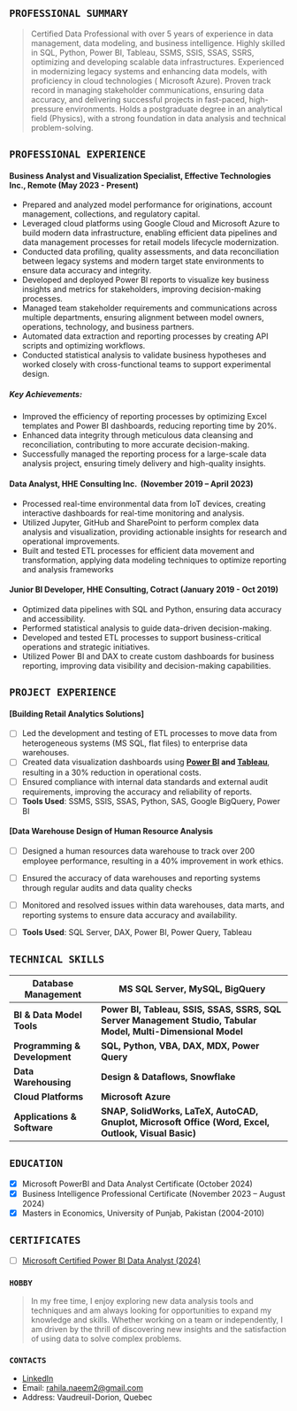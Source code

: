 ## `PROFESSIONAL SUMMARY`
> Certified Data Professional with over 5 years of experience in data management, data modeling, and business intelligence. Highly skilled in SQL, Python, Power BI, Tableau, SSMS, SSIS, SSAS, SSRS, optimizing and developing scalable data infrastructures. Experienced in modernizing legacy systems and enhancing data models, with proficiency in cloud technologies ( Microsoft Azure). Proven track record in managing stakeholder communications, ensuring data accuracy, and delivering successful projects in fast-paced, high-pressure environments. Holds a postgraduate degree in an analytical field (Physics), with a strong foundation in data analysis and technical problem-solving.

## `PROFESSIONAL EXPERIENCE`
 #### Business Analyst and Visualization Specialist, Effective Technologies Inc., Remote (May 2023 - Present)
- Prepared and analyzed model performance for originations, account management, collections, and regulatory capital.
-	Leveraged cloud platforms using Google Cloud and Microsoft Azure to build modern data infrastructure, enabling efficient data pipelines and data management processes for retail models lifecycle modernization.
-	Conducted data profiling, quality assessments, and data reconciliation between legacy systems and modern target state environments to ensure data accuracy and integrity.
-	Developed and deployed Power BI reports to visualize key business insights and metrics for stakeholders, improving decision-making processes.
-	Managed team stakeholder requirements and communications across multiple departments, ensuring alignment between model owners, operations, technology, and business partners.
- Automated data extraction and reporting processes by creating API scripts and optimizing workflows.
-	Conducted statistical analysis to validate business hypotheses and worked closely with cross-functional teams to support experimental design.

##### Key Achievements:
- Improved the efficiency of reporting processes by optimizing Excel templates and Power BI dashboards, reducing reporting time by 20%.
- Enhanced data integrity through meticulous data cleansing and reconciliation, contributing to more accurate decision-making.
- Successfully managed the reporting process for a large-scale data analysis project, ensuring timely delivery and high-quality insights.

#### Data Analyst, HHE Consulting Inc.  (November 2019 – April 2023)
-	Processed real-time environmental data from IoT devices, creating interactive dashboards for real-time monitoring and analysis.
-	Utilized Jupyter, GitHub and SharePoint to perform complex data analysis and visualization, providing actionable insights for research and operational improvements.
-	Built and tested ETL processes for efficient data movement and transformation, applying data modeling techniques to optimize reporting and analysis frameworks

#### Junior BI Developer, HHE Consulting, Cotract   (January 2019 - Oct 2019)
- Optimized data pipelines with SQL and Python, ensuring data accuracy and accessibility.
- Performed statistical analysis to guide data-driven decision-making.
- Developed and tested ETL processes to support business-critical operations and strategic initiatives.
- Utilized Power BI and DAX to create custom dashboards for business reporting, improving data visibility and decision-making capabilities.


## `PROJECT EXPERIENCE`
#### [Building Retail Analytics Solutions]
- [ ]	Led the development and testing of ETL processes to move data from heterogeneous systems (MS SQL, flat files) to enterprise data warehouses.
- [ ]	Created data visualization dashboards using <b>[Power BI](https://app.powerbi.com/view?r=eyJrIjoiNWExNWE3MjAtZWUzYS00NmI5LTg3YWMtOGYzODRlMjIxYWQ2IiwidCI6Ijc3YmQ5NDBiLWRkNDUtNDQ4ZC04MjhiLWI2NmY4MmMyYTE4YiJ9) and [Tableau](https://public.tableau.com/app/profile/rahila.naeem.kouser/vizzes)</b>, resulting in a 30% reduction in operational costs.
- [ ]	Ensured compliance with internal data standards and external audit requirements, improving the accuracy and reliability of reports.
- [ ] **Tools Used**: SSMS, SSIS, SSAS, Python, SAS, Google BigQuery, Power BI

#### [Data Warehouse Design of Human Resource Analysis
- [ ]	Designed a human resources data warehouse to track over 200 employee performance, resulting in a 40% improvement in work ethics.
- [ ]	Ensured the accuracy of data warehouses and reporting systems through regular audits and data quality checks
- [ ] Monitored and resolved issues within data warehouses, data marts, and reporting systems to ensure data accuracy and availability.
- [ ] **Tools Used**: SQL Server, DAX, Power BI, Power Query, Tableau



## `TECHNICAL SKILLS`

 |Database Management| MS SQL Server, MySQL, BigQuery|
 |------------------------|------------------------------------------|
 |**BI & Data Model Tools**| **Power BI, Tableau, SSIS, SSAS, SSRS, SQL Server Management Studio, Tabular Model, Multi-Dimensional Model**|
 | **Programming & Development**| **SQL, Python, VBA, DAX, MDX, Power Query**|
 | **Data Warehousing**| **Design & Dataflows, Snowflake**|
 | **Cloud Platforms**| **Microsoft Azure**|
 | **Applications & Software** | **SNAP, SolidWorks, LaTeX, AutoCAD, Gnuplot, Microsoft Office (Word, Excel, Outlook, Visual Basic)**|

## `EDUCATION`
- [x] Microsoft PowerBI and Data Analyst Certificate (October 2024)
- [x] Business Intelligence Professional Certificate (November 2023 – August 2024)
- [x] Masters in Economics, University of Punjab, Pakistan (2004-2010)

## `CERTIFICATES`
- [ ] [Microsoft Certified Power BI Data Analyst (2024)](https://learn.microsoft.com/en-us/users/rahilanaeemkouser-2451/transcript?tab=tab-other)

### `HOBBY`
> In my free time, I enjoy exploring new data analysis tools and techniques and am always looking for opportunities to expand my knowledge and skills. Whether working on a team or independently, I am driven by the thrill of discovering new insights and the satisfaction of using data to solve complex problems.

### `CONTACTS`
- [LinkedIn](https://www.linkedin.com/in/rn-kouser-63a8812/)
- Email: rahila.naeem2@gmail.com
- Address: Vaudreuil-Dorion, Quebec
